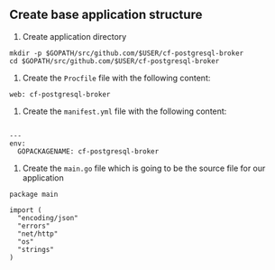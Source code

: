 ## Create base application structure

1. Create application directory
  ```
  mkdir -p $GOPATH/src/github.com/$USER/cf-postgresql-broker
  cd $GOPATH/src/github.com/$USER/cf-postgresql-broker
  ```

1. Create the `Procfile` file with the following content:
  ```
  web: cf-postgresql-broker
  ```

1. Create the `manifest.yml` file with the following content:
  ```

  ---
  env:
    GOPACKAGENAME: cf-postgresql-broker
  ```

1. Create the `main.go` file which is going to be the source file for our application
  ```
  package main

  import (
    "encoding/json"
    "errors"
    "net/http"
    "os"
    "strings"
  )
  ```
